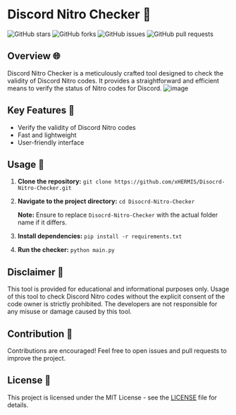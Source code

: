 # Discord Nitro Checker 🚀

![GitHub stars](https://img.shields.io/github/stars/xHERMIS/Disocrd-Nitro-Checker?style=social)
![GitHub forks](https://img.shields.io/github/forks/xHERMIS/Disocrd-Nitro-Checker?style=social)
![GitHub issues](https://img.shields.io/github/issues/xHERMIS/Disocrd-Nitro-Checker)
![GitHub pull requests](https://img.shields.io/github/issues-pr/xHERMIS/Disocrd-Nitro-Checker)

## Overview 🌐
Discord Nitro Checker is a meticulously crafted tool designed to check the validity of Discord Nitro codes. It provides a straightforward and efficient means to verify the status of Nitro codes for Discord.
![image](https://github.com/xHERMIS/Disocrd-Nitro-Checker/assets/104696522/93342586-d02f-4609-8d2f-e80ebe504422)

## Key Features 🌟
- Verify the validity of Discord Nitro codes
- Fast and lightweight
- User-friendly interface

## Usage 🚀
1. **Clone the repository:** `git clone https://github.com/xHERMIS/Disocrd-Nitro-Checker.git`
2. **Navigate to the project directory:** `cd Disocrd-Nitro-Checker`

   **Note:** Ensure to replace `Disocrd-Nitro-Checker` with the actual folder name if it differs.

3. **Install dependencies:** `pip install -r requirements.txt`
4. **Run the checker:** `python main.py`

## Disclaimer 🚨
This tool is provided for educational and informational purposes only. Usage of this tool to check Discord Nitro codes without the explicit consent of the code owner is strictly prohibited. The developers are not responsible for any misuse or damage caused by this tool.

## Contribution 🤝
Contributions are encouraged! Feel free to open issues and pull requests to improve the project.

## License 📜
This project is licensed under the MIT License - see the [LICENSE](LICENSE) file for details.

